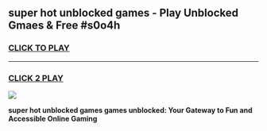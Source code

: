 
## super hot unblocked games - Play Unblocked Gmaes & Free #s0o4h
<h3>
<a href="https://news.freeplayer.one?title=super_hot_unblocked_games&ref=24F">CLICK TO PLAY</a></h3>
<hr>

<h3>
<a href="https://news.freeplayer.one?title=super_hot_unblocked_games&ref=24F">CLICK 2 PLAY</a>
  
</h3>

<a href="https://news.freeplayer.one?title=super_hot_unblocked_games&ref=24F/"><img src="https://clearcache.store/games.png"></a>


**super hot unblocked games games unblocked: Your Gateway to Fun and Accessible Online Gaming**
